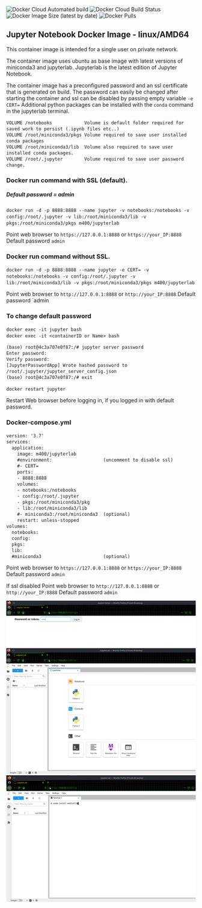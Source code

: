 ![Docker Cloud Automated build](https://img.shields.io/docker/cloud/automated/m400/jupyterlab?logo=docker&style=plastic)  ![Docker Cloud Build Status](https://img.shields.io/docker/cloud/build/m400/jupyterlab?logo=docker&style=plastic)  ![Docker Image Size (latest by date)](https://img.shields.io/docker/image-size/m400/jupyterlab?logo=docker&style=plastic)  ![Docker Pulls](https://img.shields.io/docker/pulls/m400/jupyterlab?logo=docker&style=plastic)  

## Jupyter Notebook Docker Image - linux/AMD64

This container image is intended for a single user on private network.  

The container image uses ubuntu as base image with latest versions of miniconda3 and jupyterlab. Jupyterlab is the latest edition of Jupyter Notebook.

The container image has a preconfigured password and an ssl certificate that is generated on build. 
The password can easily be changed after starting the container and ssl can be disabled by passing empty variable `-e CERT=`
Additional python packages can be installed with the `conda` command in the jupyterlab terminal.

```
VOLUME /notebooks            Volume is default folder required for saved work to persist (.ipynb files etc..)
VOLUME /root/miniconda3/pkgs Volume required to save user installed conda packages
VOLUME /root/miniconda3/lib  Volume also required to save user installed conda packages.
VOLUME /root/.jupyter        Volume required to save user password change.
```

### Docker run command with SSL (default).
##### Default password = admin

`docker run -d -p 8888:8888 --name jupyter -v notebooks:/notebooks -v config:/root/.jupyter -v lib:/root/miniconda3/lib -v pkgs:/root/miniconda3/pkgs m400/jupyterlab`

Point web browser to `https://127.0.0.1:8888`  or `https://your_IP:8888`   Default password `admin`

### Docker run command without SSL.

`docker run -d -p 8888:8888 --name jupyter -e CERT= -v notebooks:/notebooks -v config:/root/.jupyter -v lib:/root/miniconda3/lib -v pkgs:/root/miniconda3/pkgs m400/jupyterlab`

Point web browser to `http://127.0.0.1:8888`  or `http://your_IP:8888`   Default password `admin

### To change default password

`docker exec -it jupyter bash`  
`docker exec -it <containerID or Name> bash`

```
(base) root@4c3a707e0f87:/# jupyter server password
Enter password: 
Verify password: 
[JupyterPasswordApp] Wrote hashed password to /root/.jupyter/jupyter_server_config.json
(base) root@4c3a707e0f87:/# exit
``` 

`docker restart jupyter`

Restart Web browser before logging in, if you logged in with default password.

### Docker-compose.yml 
```
version: '3.7'
services:
  application:
    image: m400/jupyterlab
    #environment:                   (uncomment to disable ssl)
    #- CERT=
    ports:
    - 8888:8888
    volumes:
    - notebooks:/notebooks
    - config:/root/.jupyter
    - pkgs:/root/miniconda3/pkg
    - lib:/root/miniconda3/lib
    #- miniconda3:/root/miniconda3  (optional)
    restart: unless-stopped
volumes:
  notebooks:
  config:
  pkgs:
  lib:
  #miniconda3                       (optional)
```
Point web browser to `https://127.0.0.1:8888`  or `https://your_IP:8888`   Default password `admin`

If ssl disabled Point web browser to `http://127.0.0.1:8888`  or `http://your_IP:8888`   Default password `admin`

![screenshot](https://raw.githubusercontent.com/hm400/assets/main/ksnip_20210105-182901.png)
![screenshot](https://raw.githubusercontent.com/hm400/assets/main/ksnip_20210105-183002.png)
![screenshot](https://raw.githubusercontent.com/hm400/assets/main/ksnip_20210105-183821.png)
